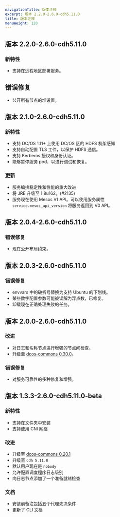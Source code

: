 ```yaml
---
navigationTitle: 版本注释
excerpt: 版本 2.2.0-2.6.0-cdh5.11.0
title: 版本注释
menuWeight: 120
---
```


## 版本 2.2.0-2.6.0-cdh5.11.0

### 新特性
- 支持在远程地区部署服务。

## 错误修复
- 公开所有节点的堆设置。

## 版本 2.1.0-2.6.0-cdh5.11.0

### 新特性
- 支持 DC/OS 1.11+ 上使用 DC/OS 区的 HDFS 机架感知
- 支持自动配置 TLS 工件，以保护 HDFS 通信。
- 支持 Kerberos 授权和身份认证。
- 能够暂停服务 pod，以进行调试和恢复。

### 更新
- 服务编排稳定性和性能的重大改进
- 将 JRE 升级至 1.8u162。(#2135)
- 服务现在使用 Mesos V1 API。可以使用服务属性 `service.mesos_api_version` 将服务返回到 V0 API。


## 版本 2.0.4-2.6.0-cdh5.11.0

### 错误修复
- 现在公开布局约束。

## 版本 2.0.3-2.6.0-cdh5.11.0

### 错误修复
* envvars 中的破折号替换为支持 Ubuntu 的下划线。
* 某些数字配置参数可能被误解为浮点数，已修复。
* 卸载现在正确处理失败的任务。

## 版本 2.0.0-2.6.0-cdh5.11.0

### 改进
- 对日志和名称节点进行增强的节点间检查。
- 升级至 [dcos-commons 0.30.0](https://github.com/mesosphere/dcos-commons/releases/tag/0.30.0)。

### 错误修复
- 对服务可靠性的多种修复和增强。

## 版本 1.3.3-2.6.0-cdh5.11.0-beta

### 新特性
- 支持在文件夹中安装
- 支持使用 CNI 网络

### 改进
- 升级至 [dcos-commons 0.20.1](https://github.com/mesosphere/dcos-commons/releases/tag/0.20.1)
- 升级至 `cdh 5.11.0`
- 默认用户现在是 `nobody`
- 允许配置调度程序日志级别
- 向日志节点添加了一个准备就绪检查

### 文档
- 安装前备注包括五个代理先决条件
- 更新了 CLI 文档
